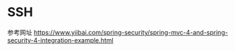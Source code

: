# SSH
参考网址
https://www.yiibai.com/spring-security/spring-mvc-4-and-spring-security-4-integration-example.html